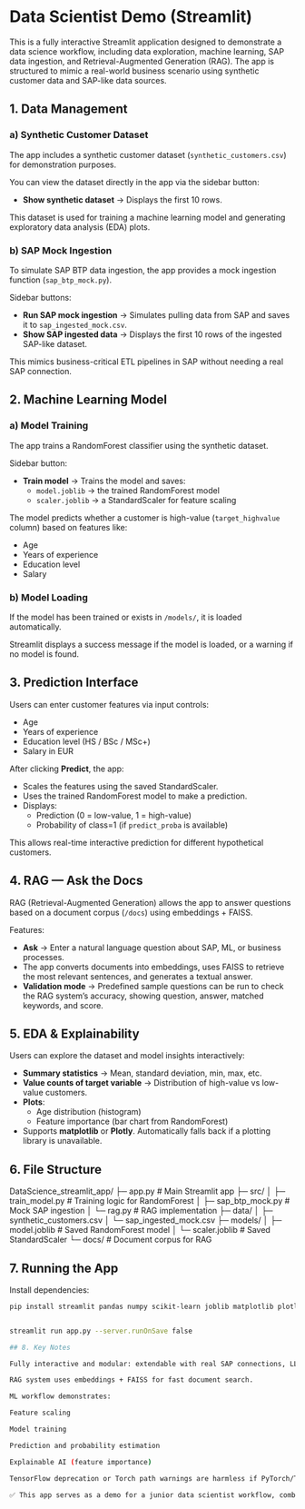 # Data Scientist Demo (Streamlit)

This is a fully interactive Streamlit application designed to demonstrate a data science workflow, including data exploration, machine learning, SAP data ingestion, and Retrieval-Augmented Generation (RAG). The app is structured to mimic a real-world business scenario using synthetic customer data and SAP-like data sources.

## 1. Data Management

### a) Synthetic Customer Dataset
The app includes a synthetic customer dataset (`synthetic_customers.csv`) for demonstration purposes.

You can view the dataset directly in the app via the sidebar button:

- **Show synthetic dataset** → Displays the first 10 rows.

This dataset is used for training a machine learning model and generating exploratory data analysis (EDA) plots.

### b) SAP Mock Ingestion
To simulate SAP BTP data ingestion, the app provides a mock ingestion function (`sap_btp_mock.py`).

Sidebar buttons:

- **Run SAP mock ingestion** → Simulates pulling data from SAP and saves it to `sap_ingested_mock.csv`.
- **Show SAP ingested data** → Displays the first 10 rows of the ingested SAP-like dataset.

This mimics business-critical ETL pipelines in SAP without needing a real SAP connection.

## 2. Machine Learning Model

### a) Model Training
The app trains a RandomForest classifier using the synthetic dataset.

Sidebar button:

- **Train model** → Trains the model and saves:
  - `model.joblib` → the trained RandomForest model
  - `scaler.joblib` → a StandardScaler for feature scaling

The model predicts whether a customer is high-value (`target_highvalue` column) based on features like:

- Age
- Years of experience
- Education level
- Salary

### b) Model Loading
If the model has been trained or exists in `/models/`, it is loaded automatically.

Streamlit displays a success message if the model is loaded, or a warning if no model is found.

## 3. Prediction Interface
Users can enter customer features via input controls:

- Age
- Years of experience
- Education level (HS / BSc / MSc+)
- Salary in EUR

After clicking **Predict**, the app:

- Scales the features using the saved StandardScaler.
- Uses the trained RandomForest model to make a prediction.
- Displays:
  - Prediction (0 = low-value, 1 = high-value)
  - Probability of class=1 (if `predict_proba` is available)

This allows real-time interactive prediction for different hypothetical customers.

## 4. RAG — Ask the Docs
RAG (Retrieval-Augmented Generation) allows the app to answer questions based on a document corpus (`/docs`) using embeddings + FAISS.

Features:

- **Ask** → Enter a natural language question about SAP, ML, or business processes.
- The app converts documents into embeddings, uses FAISS to retrieve the most relevant sentences, and generates a textual answer.
- **Validation mode** → Predefined sample questions can be run to check the RAG system’s accuracy, showing question, answer, matched keywords, and score.

## 5. EDA & Explainability
Users can explore the dataset and model insights interactively:

- **Summary statistics** → Mean, standard deviation, min, max, etc.
- **Value counts of target variable** → Distribution of high-value vs low-value customers.
- **Plots**:
  - Age distribution (histogram)
  - Feature importance (bar chart from RandomForest)
- Supports **matplotlib** or **Plotly**. Automatically falls back if a plotting library is unavailable.

## 6. File Structure

DataScience_streamlit_app/
├─ app.py # Main Streamlit app
├─ src/
│ ├─ train_model.py # Training logic for RandomForest
│ ├─ sap_btp_mock.py # Mock SAP ingestion
│ └─ rag.py # RAG implementation
├─ data/
│ ├─ synthetic_customers.csv
│ └─ sap_ingested_mock.csv
├─ models/
│ ├─ model.joblib # Saved RandomForest model
│ └─ scaler.joblib # Saved StandardScaler
└─ docs/ # Document corpus for RAG



## 7. Running the App
Install dependencies:

```bash
pip install streamlit pandas numpy scikit-learn joblib matplotlib plotly faiss-cpu langchain


streamlit run app.py --server.runOnSave false

## 8. Key Notes

Fully interactive and modular: extendable with real SAP connections, LLMs, or other ML models.

RAG system uses embeddings + FAISS for fast document search.

ML workflow demonstrates:

Feature scaling

Model training

Prediction and probability estimation

Explainable AI (feature importance)

TensorFlow deprecation or Torch path warnings are harmless if PyTorch/TensorFlow are not used.

✅ This app serves as a demo for a junior data scientist workflow, combining SAP-like data ingestion, classical ML, RAG for document QA, and interactive EDA — all within a single Streamlit interface.
